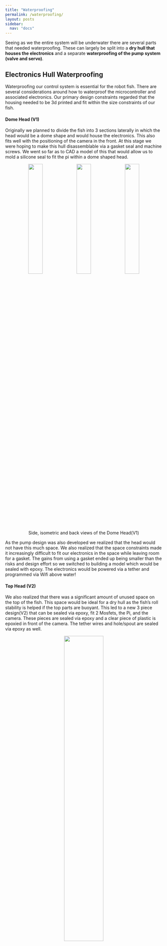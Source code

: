 ```yaml
---
title: "Waterproofing"
permalink: /waterproofing/
layout: posts
sidebar:
  nav: "docs"
---
```

Seeing as we the entire system will be underwater there are several parts that needed waterproofing. These can largely be split into a __dry hull that houses the electronics__ and a separate __waterproofing of the pump system (valve and servo)__.

## Electronics Hull Waterproofing
Waterproofing our control system is essential for the robot fish. There are several considerations around how to waterproof the microcontroller and associated electronics. 
Our primary design constraints regarded that the housing needed to be 3d printed and fit within the size constraints of our fish.

#### Dome Head (V1)
Originally we planned to divide the fish into 3 sections laterally in which the head would be a dome shape and would house the electronics. This also fits well with the positioning of the camera in the front. At this stage we were hoping to make this hull disassemblable via a gasket seal and machine screws. We went so far as to CAD a model of this that would allow us to mold a silicone seal to fit the pi within a dome shaped head.
 

<center>
  <img src="/robo_fish/img/headv1_side.png" width="30%">
  <img src="/robo_fish/img/headv1_iso.png" width="30%">
  <img src="/robo_fish/img/headv1.png" width="30%">
  <br/>
  <div class="caption">
    Side, isometric and back views of the Dome Head(V1) 
  </div>
</center>

As the pump design was also developed we realized that the head would not have this much space. We also realized that the space constraints made it increasingly difficult to fit our electronics in the space while leaving room for a gasket. The gains from using a gasket ended up being smaller than the risks and design effort so we switched to building a model which would be sealed with epoxy. The electronics would be powered via a tether and programmed via Wifi above water!

#### Top Head (V2)
We also realized that there was a significant amount of unused space on the top of the fish. This space would be ideal for a dry hull as the fish’s roll stability is helped if the top parts are buoyant.  This led to a new 3 piece design(V2) that can be sealed via epoxy, fit 2 Mosfets, the Pi, and the camera. These pieces are sealed via epoxy and a clear piece of plastic is epoxied in front of the camera. The tether wires and hole/spout are sealed via epoxy as well.

<center>
  <img src="/robo_fish/img/head.png" width="50%">
  <img src="/robo_fish/img/head_exploded.png" width="50%">
  <br/>
  <div class="caption">
    Top Head (V2) assembly shown along with exploded view to see pieces
  </div>
</center>

We printed this design and did some tests to make sure our electronics would fit in the space and that the prints themselves were waterproof.

<center>
  <img src="/robo_fish/img/head_fit.gif" width="50%">
  <img src="/robo_fish/img/head_water_test.jpeg" width="50%">
  <br/>
  <div class="caption">
    Fitting the electronics and testing if the prints were waterproof(they are!)
  </div>
</center>

This design leaves a reasonable amount of space for the rest of fish and allows us to stay close to Sofi’s dimensions.

## Pump System Waterproofing
Buying waterproof servos off-the-shelf would have been quite pricey, and since we were only creating prototypes that would be in shallow water for short durations of time that seemed like an excessive expense for our limited budget.

Our first attempt of waterproofing servos involved filling the servos to the brim with white lithium grease and hoping that the grease alone would be enough to keep water out of the servo.

<center>
  <img src="/robo_fish/img/waterproofing-v1-2.jpg" width="30%">
  <br/>
  <div class="caption">
    Tube of white lithium grease we used for our first waterproofing attempt
  </div>
</center>


<center>
  <img src="/robo_fish/img/waterproofing-v1-3.jpg" width="40%">
  <img src="/robo_fish/img/waterproofing-v1-1.jpg" width="40%">
  <br/>
  <div class="caption">
    Disassembling the servo and filling it with grease
  </div>
</center>

Unfortunately, the lithium grease was too viscous for the small 9g servo, and so after we sealed it back up the servo could no longer move.

This time, we ordered 9g servos with metal gears (MG90S servo - [Amazon link](https://www.amazon.com/gp/product/B07L6FZVT1/ref=ppx_yo_dt_b_asin_title_o05_s00?ie=UTF8&psc=1)) since they had more torque for the same sized servo. We also chose to fill the servos with mineral oil instead of lithium grease since the oil is less viscous. However, since the oil is less viscous, we were concerned about potential leaks near the point of rotation, so we also purchased O-rings (7.5mm OD, 4.5mm ID, 1.5mm Width - [Amazon link](https://www.amazon.com/gp/product/B08F2G63CL/ref=ppx_yo_dt_b_asin_title_o06_s00?ie=UTF8&psc=1)) that fit well onto these servos.

<center>
  <img src="/robo_fish/img/mineral-oil.png" width="32%">
  <img src="/robo_fish/img/waterproofing-v2.jpg" width="40%">
  <br/>
  <div class="caption">
    Filling the servos with mineral oil and adding O-rings
  </div>
</center>

Waterproofing this servo worked well for the first 5 minutes or so, but after a while of running underwater it began acting a bit strange - it ran as expected most of the time, but every now and then it would just stop for awhile before resuming. I'm not sure if this is caused by water getting into the servo, but for the next fish iteration, we decided to coat the servo in epoxy after filling it with oil to ensure it was properly sealed.

<center>
  <img src="/robo_fish/img/epoxy-servo.png" width="40%">
  <br/>
  <div class="caption">
    Oil-filled, epoxy-coated metal gear servo with an O-ring
  </div>
</center>

Epoxy takes a long time to cure, but it was well worth the wait considering that this servo worked without issues. The mount dimensions needed to be adjusted slightly since the epoxy added some thickness to the plastic housing, but this was straightforward to do.
